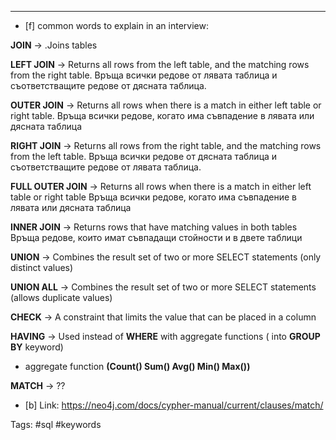 ***
- [f] common words to explain in an interview:
      
**JOIN**	->  .Joins tables

**LEFT JOIN**  -> 
Returns all rows from the left table, and the matching rows from the right table.
Връща всички редове от лявата таблица и съответстващите редове от дясната таблицa.

**OUTER JOIN**  -> 
Returns all rows when there is a match in either left table or right table.
Връща всички редове, когато има съвпадение в лявата или дясната таблица

**RIGHT JOIN** -> 
Returns all rows from the right table, and the matching rows from the left table.
Връща всички редове от дясната таблица и съответстващите редове от лявата таблица.
		
**FULL OUTER JOIN**	-> 
Returns all rows when there is a match in either left table or right table
Връща всички редове, когато има съвпадение в лявата или дясната таблица

**INNER JOIN** ->
Returns rows that have matching values in both tables
Връща редове, които имат съвпадащи стойности и в двете таблици

**UNION** -> Combines the result set of two or more SELECT statements (only distinct values)

**UNION ALL**	-> Combines the result set of two or more SELECT statements (allows duplicate values)

**CHECK**	 -> A constraint that limits the value that can be placed in a column

**HAVING**	-> 
Used instead of **WHERE** with aggregate functions ( into **GROUP BY** keyword)
* aggregate function **(Count() Sum() Avg() Min() Max())**

**MATCH**  	->	??
- [b] Link: https://neo4j.com/docs/cypher-manual/current/clauses/match/


Tags: #sql #keywords
